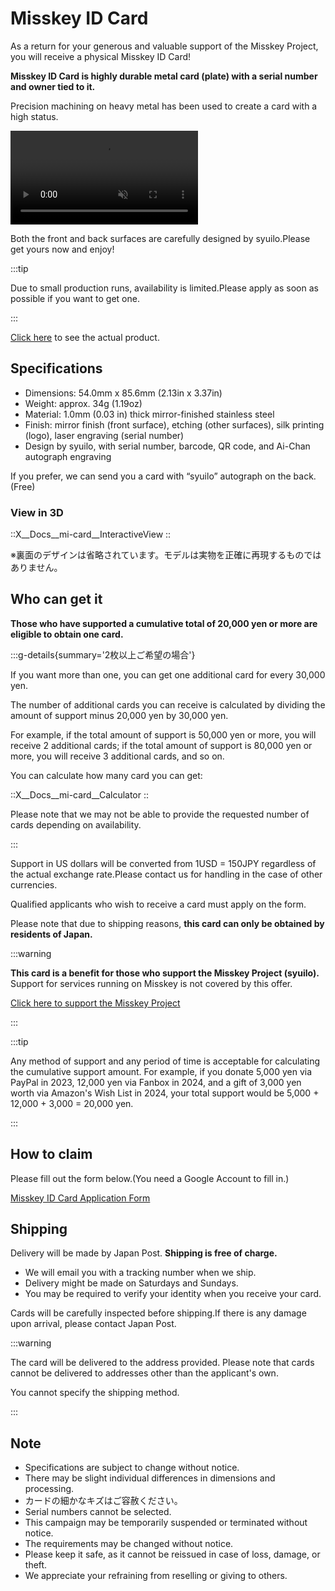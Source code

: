 # Misskey ID Card

As a return for your generous and valuable support of the Misskey Project, you will receive a physical Misskey ID Card!

**Misskey ID Card is highly durable metal card (plate) with a serial number and owner tied to it.**

Precision machining on heavy metal has been used to create a card with a high status.

<video src="/video/mi-id-card-teaser.mp4" muted autoplay loop></video>

Both the front and back surfaces are carefully designed by syuilo.Please get yours now and enjoy!

:::tip

Due to small production runs, availability is limited.Please apply as soon as possible if you want to get one.

:::

[Click here](https://www.youtube.com/shorts/AdzzwxEa-WE) to see the actual product.

## Specifications

- Dimensions: 54.0mm x 85.6mm (2.13in x 3.37in)
- Weight: approx. 34g (1.19oz)
- Material: 1.0mm (0.03 in) thick mirror-finished stainless steel
- Finish: mirror finish (front surface), etching (other surfaces), silk printing (logo), laser engraving (serial number)
- Design by syuilo, with serial number, barcode, QR code, and Ai-Chan autograph engraving

If you prefer, we can send you a card with “syuilo” autograph on the back.(Free)

### View in 3D

::X__Docs__mi-card__InteractiveView
::

※裏面のデザインは省略されています。モデルは実物を正確に再現するものではありません。

## Who can get it

**Those who have supported a cumulative total of 20,000 yen or more are eligible to obtain one card.**

:::g-details{summary='2枚以上ご希望の場合'}

If you want more than one, you can get one additional card for every 30,000 yen.

The number of additional cards you can receive is calculated by dividing the amount of support minus 20,000 yen by 30,000 yen.

For example, if the total amount of support is 50,000 yen or more, you will receive 2 additional cards; if the total amount of support is 80,000 yen or more, you will receive 3 additional cards, and so on.

You can calculate how many card you can get:

::X__Docs__mi-card__Calculator
::

Please note that we may not be able to provide the requested number of cards depending on availability.

:::

Support in US dollars will be converted from 1USD = 150JPY regardless of the actual exchange rate.Please contact us for handling in the case of other currencies.

Qualified applicants who wish to receive a card must apply on the form.

Please note that due to shipping reasons, **this card can only be obtained by residents of Japan.**

:::warning

**This card is a benefit for those who support the Misskey Project (syuilo).**
Support for services running on Misskey is not covered by this offer.

[Click here to support the Misskey Project](/docs/donate/)

:::

:::tip

Any method of support and any period of time is acceptable for calculating the cumulative support amount.
For example, if you donate 5,000 yen via PayPal in 2023, 12,000 yen via Fanbox in 2024, and a gift of 3,000 yen worth via Amazon's Wish List in 2024, your total support would be 5,000 + 12,000 + 3,000 = 20,000 yen.

:::

## How to claim

Please fill out the form below.(You need a Google Account to fill in.)

[Misskey ID Card Application Form](https://forms.gle/3EcRw21nUcGqGVk68)

## Shipping

Delivery will be made by Japan Post. **Shipping is free of charge.**

- We will email you with a tracking number when we ship.
- Delivery might be made on Saturdays and Sundays.
- You may be required to verify your identity when you receive your card.

Cards will be carefully inspected before shipping.If there is any damage upon arrival, please contact Japan Post.

:::warning

The card will be delivered to the address provided.
Please note that cards cannot be delivered to addresses other than the applicant's own.

You cannot specify the shipping method.

:::

## Note

- Specifications are subject to change without notice.
- There may be slight individual differences in dimensions and processing.
- カードの細かなキズはご容赦ください。
- Serial numbers cannot be selected.
- This campaign may be temporarily suspended or terminated without notice.
- The requirements may be changed without notice.
- Please keep it safe, as it cannot be reissued in case of loss, damage, or theft.
- We appreciate your refraining from reselling or giving to others.
